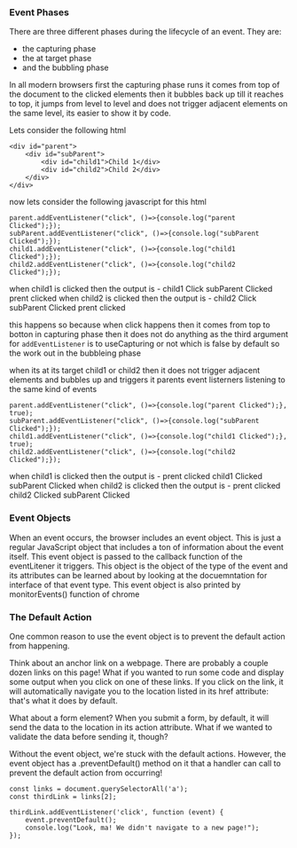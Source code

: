 ### Event Phases

There are three different phases during the lifecycle of an event. They are:

- the capturing phase
- the at target phase
- and the bubbling phase

In all modern browsers first the capturing phase runs it comes from top of the document to the clicked elements then it bubbles back up till it reaches to top, it jumps from level to level and does not trigger adjacent elements on the same level, its easier to show it by code.

Lets consider the following html

	<div id="parent">
		<div id="subParent">
			<div id="child1">Child 1</div>
			<div id="child2">Child 2</div>
		</div>
	</div>

now lets consider the following javascript for this html

	parent.addEventListener("click", ()=>{console.log("parent Clicked");});
	subParent.addEventListener("click", ()=>{console.log("subParent Clicked");});
	child1.addEventListener("click", ()=>{console.log("child1 Clicked");});
	child2.addEventListener("click", ()=>{console.log("child2 Clicked");});

when child1 is clicked then the output is - child1 Click  subParent Clicked  prent clicked
when child2 is clicked then the output is - child2 Click  subParent Clicked  prent clicked

this happens so because when click happens then it comes from top to botton in capturing phase then it does not do anything as the third argument for `addEventListener` is to useCapturing or not which is false by default so the work out in the bubbleing phase

when its at its target child1 or child2 then it does not trigger adjacent elements and bubbles up and triggers it parents event listerners listening to the same kind of events

	parent.addEventListener("click", ()=>{console.log("parent Clicked");}, true);
	subParent.addEventListener("click", ()=>{console.log("subParent Clicked");});
	child1.addEventListener("click", ()=>{console.log("child1 Clicked");}, true);
	child2.addEventListener("click", ()=>{console.log("child2 Clicked");});

when child1 is clicked then the output is - prent clicked child1 Clicked subParent Clicked
when child2 is clicked then the output is - prent clicked child2 Clicked subParent Clicked


### Event Objects

When an event occurs, the browser includes an event object. This is just a regular JavaScript object that includes a ton of information about the event itself. This event object is passed to the callback function of the eventLitener it triggers. This object is the object of the type of the event and its attributes can be learned about by looking at the docuemntation for interface of that event type. This event object is also printed by monitorEvents() function of chrome


### The Default Action
One common reason to use the event object is to prevent the default action from happening.

Think about an anchor link on a webpage. There are probably a couple dozen links on this page! What if you wanted to run some code and display some output when you click on one of these links. If you click on the link, it will automatically navigate you to the location listed in its href attribute: that's what it does by default.

What about a form element? When you submit a form, by default, it will send the data to the location in its action attribute. What if we wanted to validate the data before sending it, though?

Without the event object, we're stuck with the default actions. However, the event object has a .preventDefault() method on it that a handler can call to prevent the default action from occurring!

    const links = document.querySelectorAll('a');
    const thirdLink = links[2];

    thirdLink.addEventListener('click', function (event) {
        event.preventDefault();
        console.log("Look, ma! We didn't navigate to a new page!");
    });